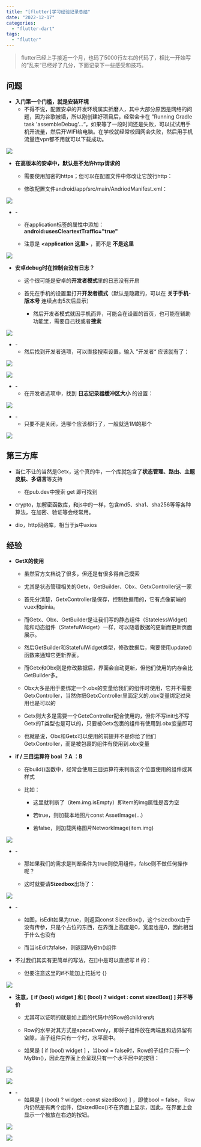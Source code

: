 ```yaml
---
title: "[flutter]学习经验记录总结"
date: "2022-12-17"
categories: 
  - "flutter-dart"
tags: 
  - "flutter"
---
```


> flutter已经上手接近一个月，也码了5000行左右的代码了，相比一开始写的”乱来“已经好了几分，下面记录下一些感受和技巧。

## 问题

- **入门第一个门槛，就是安装环境**
    - 不得不说，配置安卓的开发环境属实折磨人，其中大部分原因是网络的问题，因为谷歌被墙，所以刚创建好项目后，经常会卡在 ”Running Gradle task 'assembleDebug'…“，如果等了一段时间还是失败，可以试试用手机开流量，然后开WIFI给电脑。在学校就经常校园网会失败，然后用手机流量连vpn都不用就可以下载成功。

![](images/image-1.png)

- **在高版本的安卓中，默认是不允许http请求的**
    - 需要使用加密的https；但可以在配置文件中修改让它放行http：
    
    - 修改配置文件android/app/src/main/AndriodManifest.xml：

![](images/image-1.png)

- \-
    - 在application标签的属性中添加：**android:usesCleartextTraffic="true"**
    
    - 注意是 **<application 这里></application>** ，而不是 **<application>不是这里</application>**

![](images/image-2.png)

- **安卓debug时在控制台没有日志？**
    - 这个很可能是安卓的**开发者模式**里的日志没有开启
    
    - 首先在手机的设置里打开**开发者模式**（默认是隐藏的，可以在 **关于手机-版本号** 连续点击5次后显示）
        - 然后开发者模式就因手机而异，可能会在设置的首页，也可能在辅助功能里，需要自己找或者**搜索**

![](images/image-2.png)

- \-
    - 然后找到开发者选项，可以直接搜索设置，输入 ”开发者“ 应该就有了：

![](images/image-6.png)

![](images/image-3.png)

- \-
    - 在开发者选项中，找到 **日志记录器缓冲区大小** 的设置：

![](images/image-4.png)

- \-
    - 只要不是关闭，选哪个应该都行了，一般就选1M的那个

![](images/image-5.png)

## 第三方库

- 当仁不让的当然是Getx，这个真的牛，一个库就包含了**状态管理、路由、主题皮肤、多语言**等支持
    - 在pub.dev中搜索 get 即可找到

- crypto，加解密函数库，和js中的一样，包含md5、sha1、sha256等等各种算法，在加密、验证等会经常用。

- dio，http网络库，相当于js中axios

## 经验

- **GetX的使用**
    - 虽然官方文档说了很多，但还是有很多得自己摸索
    
    - 尤其是状态管理相关的Getx，GetBuilder、Obx、GetxController这一家
    
    - 首先分清楚，GetxController是保存，控制数据用的，它有点像前端的vuex和pinia。
    
    - 而Getx、Obx、GetBuilder是让我们写的静态组件（StatelessWidget）能和动态组件（StatefulWidget）一样，可以随着数据的更新而更新页面展示。
    
    - 然后GetBuilder和StatefulWidget类型，修改数据后，需要使用update()函数来通知它更新界面。
    
    - 而Getx和Obx则是修改数据后，界面会自动更新，但他们使用的内存会比GetBuilder多。
    
    - Obx大多是用于要绑定一个.obx的变量给我们的组件时使用，它并不需要GetxController，当然你把GetxController里面定义的.obx变量绑定过来用也是可以的
    
    - Getx则大多是需要一个GetxController配合使用的，但你不写init也不写Getx<T>的T类型也是可以的，只要被Getx包裹的组件有使用到.obx变量即可
    
    - 也就是说，Obx和Getx可以使用的前提并不是你给了他们GetxController，而是被包裹的组件有使用到.obx变量

- **if / 三目运算符 bool ？A ：B**
    - 在build()函数中，经常会使用三目运算符来判断这个位置使用的组件或其样式
    
    - 比如：
        - 这里就判断了（item.img.isEmpty）即item的img属性是否为空
        
        - 若true，则加载本地图片const AssetImage(...)
        
        - 若false，则加载网络图片NetworkImage(item.img)

![](images/image-7.png)

- \-
    - 那如果我们的需求是判断条件为true则使用组件，false则不做任何操作呢？
    
    - 这时就要请**Sizedbox**出场了：

![](images/image-8.png)

- \-
    - 如图，isEdit如果为true，则返回const SizedBox()，这个sizedbox由于没有传参，只是个占位的东西，在界面上高度是0，宽度也是0，因此相当于什么也没有
    
    - 而当isEdit为false，则返回MyBtn()组件

- 不过我们其实有更简单的写法，在\[\]中是可以直接写 if 的：
    - 但要注意这里的if不能加上花括号 {}

![](images/image-1.png)

- **注意，\[ if (bool) widget \] 和 \[ (bool) ? widget : const sizedBox() \] 并不等价**
    - 尤其可以证明的就是如上面的代码中的Row的children内
    
    - Row的水平对其方式是spaceEvenly，即将子组件放在两端且和边界留有空隙，当子组件只有一个时，水平居中。
    
    - 如果是 \[ if (bool) widget \] ，当bool = false时，Row的子组件只有一个MyBtn()，因此在界面上会呈现只有一个水平居中的按钮：

![](images/image-5.png)

![](images/image-2.png)

- \-
    - 如果是 \[ (bool) ? widget : const sizedBox() \] ，即使bool = false， Row内仍然是有两个组件，但sizedBox()不在界面上显示，因此，在界面上会显示一个被放在右边的按钮。

![](images/image-4.png)

![](images/image-3.png)
